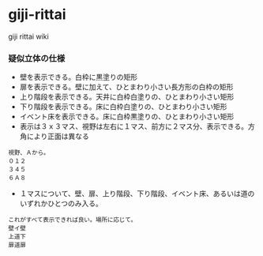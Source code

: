 # giji-rittai
giji rittai wiki

### 疑似立体の仕様
- 壁を表示できる。白枠に黒塗りの矩形
- 扉を表示できる。壁に加えて、ひとまわり小さい長方形の白枠の矩形
- 上り階段を表示できる。天井に白枠白塗りの、ひとまわり小さい矩形
- 下り階段を表示できる。床に白枠白塗りの、ひとまわり小さい矩形
- イベント床を表示できる。床に白枠黒塗りの、ひとまわり小さい矩形
- 表示は３ｘ３マス、視野は左右に１マス、前方に２マス分、表示できる。方角により正面は異なる
```
視野、Ａから。
０１２
３４５
６Ａ８
```
- １マスについて、壁、扉、上り階段、下り階段、イベント床、あるいは道のいずれかひとつのみ入る。
```
これがすべて表示できれば良い。場所に応じて。
壁イ壁
上道下
扉道扉
```
